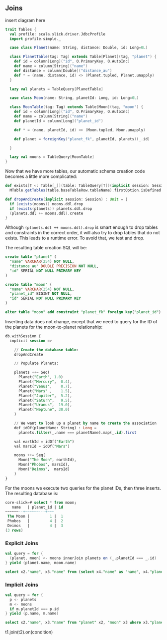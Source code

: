 ## Joins


insert diagram here

~~~ scala
trait Tables {
  val profile: scala.slick.driver.JdbcProfile
  import profile.simple._

  case class Planet(name: String, distance: Double, id: Long=0L)

  class PlanetTable(tag: Tag) extends Table[Planet](tag, "planet") {
    def id = column[Long]("id", O.PrimaryKey, O.AutoInc)
    def name = column[String]("name")
    def distance = column[Double]("distance_au")
    def * = (name, distance, id) <> (Planet.tupled, Planet.unapply)
  }

  lazy val planets = TableQuery[PlanetTable]

  case class Moon(name: String, planetId: Long, id: Long=0L)

  class MoonTable(tag: Tag) extends Table[Moon](tag, "moon") {
    def id = column[Long]("id", O.PrimaryKey, O.AutoInc)
    def name = column[String]("name")
    def planetId = column[Long]("planet_id")

    def * = (name, planetId, id) <> (Moon.tupled, Moon.unapply)

    def planet = foreignKey("planet_fk", planetId, planets)(_.id)

  }

  lazy val moons = TableQuery[MoonTable]
}
~~~

Now that we have more tables, our automatic schema creation code becomes a little more complicated:

~~~ scala
def exists[T <: Table[_]](table: TableQuery[T])(implicit session: Session) : Boolean =
  MTable.getTables(table.baseTableRow.tableName).firstOption.isDefined

def dropAndCreate(implicit session: Session) : Unit = {
  if (exists(moons)) moons.ddl.drop
  if (exists(planets)) planets.ddl.drop
  (planets.ddl ++ moons.ddl).create
}
~~~

Although `(planets.ddl ++ moons.ddl).drop` is smart enough to drop tables and constraints in the correct order, it will also try to drop tables that do not exists. This leads to a runtime error. To avoid that, we test and drop.

The resulting table creation SQL will be:


~~~ sql
create table "planet" (
  "name" VARCHAR(254) NOT NULL,
  "distance_au" DOUBLE PRECISION NOT NULL,
  "id" SERIAL NOT NULL PRIMARY KEY
)

create table "moon" (
  "name" VARCHAR(254) NOT NULL,
  "planet_id" BIGINT NOT NULL,
  "id" SERIAL NOT NULL PRIMARY KEY
)

alter table "moon" add constraint "planet_fk" foreign key("planet_id")
~~~

Inserting data does not change, except that we need to query for the ID of the planets for the moon-to-planet relationship:


~~~ sql
db.withSession {
  implicit session =>

    // Create the database table:
    dropAndCreate

    // Populate Planets:

    planets ++= Seq(
      Planet("Earth", 1.0)
      Planet("Mercury",  0.4),
      Planet("Venus",    0.7),
      Planet("Mars" ,    1.5),
      Planet("Jupiter",  5.2),
      Planet("Saturn",   9.5),
      Planet("Uranus",  19.0),
      Planet("Neptune", 30.0)
    )

    // We want to look up a planet by name to create the association
    def idOf(planetName: String) : Long =
      planets.filter(_.name === planetName).map(_.id).first

    val earthId = idOf("Earth")
    val marsId = idOf("Mars")

    moons ++= Seq(
      Moon("The Moon", earthId),
      Moon("Phobos", marsId),
      Moon("Deimos",  marsId)
    )
}
~~~

For the moons we execute two queries for the planet IDs, then three inserts.  The resulting database is:

~~~ sql
core-slick=# select * from moon;
   name   | planet_id | id
~~~~~~--+~~~~~~---+~~~
 The Moon |         1 |  1
 Phobos   |         4 |  2
 Deimos   |         4 |  3
(3 rows)
~~~


### Explicit Joins



~~~ scala
val query = for {
  (planet, moon) <- moons innerJoin planets on (_.planetId === _.id)
} yield (planet.name, moon.name)
~~~


~~~ sql
select x2."name", x3."name" from (select x4."name" as "name", x4."planet_id" as "planet_id", x4."id" as "id" from "moon" x4) x2 inner join (select x5."name" as "name", x5."distance_au" as "distance_au", x5."id" as "id" from "planet" x5) x3 on x2."planet_id" = x3."id"
~~~

### Implicit Joins

~~~ scala
val query = for {
  p <- planets
  m <- moons
  if m.planetId === p.id
} yield (p.name, m.name)
~~~


~~~ sql
select x2."name", x3."name" from "planet" x2, "moon" x3 where x3."planet_id" = x2."id"

~~~

t1.join(t2).on(condition)




